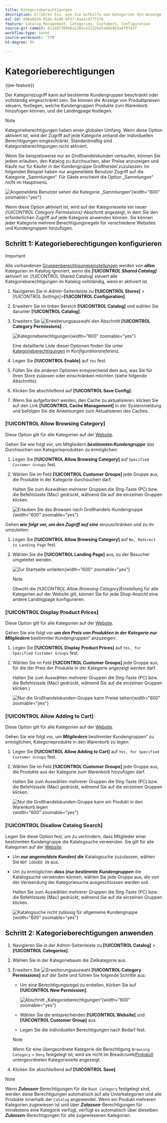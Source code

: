 ```yaml
---
title: Kategorieberechtigungen
description: Erfahren Sie, wie Sie mithilfe von Kategorien die Anzeige von Produktpreisen steuern, bestimmen können, welche Kundengruppen Produkte zum Warenkorb hinzufügen können, und die Landingpage angeben.
exl-id: d80a0545-918e-4c08-9f37-4aa3cd7771f4
feature: Catalog Management, Categories, Customers, Configuration
source-git-commit: 01148770946a236ece2122be5a88b963a0f07d1f
workflow-type: tm+mt
source-wordcount: '779'
ht-degree: 0%

---
```


# Kategorieberechtigungen

{{ee-feature}}

Der Kategoriezugriff kann auf bestimmte Kundengruppen beschränkt oder vollständig eingeschränkt sein. Sie können die Anzeige von Produktpreisen steuern, festlegen, welche Kundengruppen Produkte zum Warenkorb hinzufügen können, und die Landingpage festlegen.

>[!NOTE]
>
>Kategorieberechtigungen haben einen globalen Umfang. Wenn diese Option aktiviert ist, wird der Zugriff auf jede Kategorie anhand der individuellen Berechtigungen eingeschränkt. Standardmäßig sind Kategorieberechtigungen nicht aktiviert.

Wenn Sie beispielsweise nur an Großhandelskunden verkaufen, können Sie jedem erlauben, den Katalog zu durchsuchen, aber Preise anzuzeigen und Käufe nur für Käufer in der Kundengruppe _Großhandel_ zuzulassen. Im folgenden Beispiel haben nur angemeldete Benutzer Zugriff auf die Kategorie „Sammlungen“. Für Gäste erscheint die Option „Sammlungen“ nicht im Hauptmenü.

![Angemeldete Benutzer sehen die Kategorie „Sammlungen“](./assets/storefront-category-permissions-logged-in.png){width="600" zoomable="yes"}

Wenn diese Option aktiviert ist, wird auf der Kategorieseite ein neuer _[!UICONTROL Category Permissions]_-Abschnitt angezeigt, in dem Sie den erforderlichen Zugriff auf jede Kategorie anwenden können. Sie können jeder Kategorie mehrere Berechtigungsregeln für verschiedene Websites und Kundengruppen hinzufügen.

## Schritt 1: Kategorieberechtigungen konfigurieren

>[!IMPORTANT]
>
>Alle vorhandenen [Gruppenberechtigungseinstellungen](../configuration-reference/catalog/catalog.md#category-permissions) werden von **_allen_** Kategorien im Katalog ignoriert, wenn die **_[!UICONTROL Shared Catalog]_** aktiviert ist. [!UICONTROL Shared Catalog] steuert alle Kategorieberechtigungen im Katalog vollständig, wenn er aktiviert ist.

1. Navigieren Sie in _Admin_-Seitenleiste zu **[!UICONTROL Stores]** > _[!UICONTROL Settings]_>**[!UICONTROL Configuration]**.

1. Erweitern Sie im linken Bereich **[!UICONTROL Catalog]** und wählen Sie darunter **[!UICONTROL Catalog]**.

1. Erweitern Sie ![Erweiterungsauswahl](../assets/icon-display-expand.png) den Abschnitt **[!UICONTROL Category Permissions]** .

   ![Kategorieberechtigungen](../configuration-reference/catalog/assets/catalog-category-permissions.png){width="600" zoomable="yes"}

   Eine detaillierte Liste dieser Optionen finden Sie unter [Kategorieberechtigungen](../configuration-reference/catalog/catalog.md#category-permissions) in _Konfigurationsreferenz_.

1. Legen Sie **[!UICONTROL Enable]** auf `Yes` fest.

1. Füllen Sie die anderen Optionen entsprechend dem aus, was Sie für Ihren Store zulassen oder einschränken möchten (siehe folgende Abschnitte).

1. Klicken Sie abschließend auf **[!UICONTROL Save Config]**.

1. Wenn Sie aufgefordert werden, den Cache zu aktualisieren, klicken Sie auf den Link **[!UICONTROL Cache Management]** in der Systemmeldung und befolgen Sie die Anweisungen zum Aktualisieren des Caches.

### [!UICONTROL Allow Browsing Category]

Diese Option gilt für alle Kategorien auf der [Website](../getting-started/websites-stores-views.md).

Gehen Sie wie folgt vor, um Mitgliedern **_bestimmten Kundengruppe_** das Durchsuchen von Kategorieprodukten zu ermöglichen:

1. Legen Sie **[!UICONTROL Allow Browsing Category]** auf `Specified Customer Groups` fest.

1. Wählen Sie im Feld **[!UICONTROL Customer Groups]** jede Gruppe aus, die Produkte in der Kategorie durchsuchen darf.

   Halten Sie zum Auswählen mehrerer Gruppen die Strg-Taste (PC) bzw. die Befehlstaste (Mac) gedrückt, während Sie auf die einzelnen Gruppen klicken.

   ![Erlauben Sie das Browsen nach Großhandels-Kundengruppe](./assets/category-permissions-allow-browsing-customer-groups.png){width="600" zoomable="yes"}

Gehen **_wie folgt vor, um den Zugriff auf eine_** einzuschränken und zu ihr umzuleiten:

1. Legen Sie **[!UICONTROL Allow Browsing Category]** auf `No, Redirect to Landing Page` fest.

1. Wählen Sie die **[!UICONTROL Landing Page]** aus, zu der Besucher umgeleitet werden.

   ![Zur Startseite umleiten](./assets/category-permissions-browse-category-landing-page.png){width="600" zoomable="yes"}

   >[!NOTE]
   >
   >Obwohl die _[!UICONTROL Allow Browsing Category]_&#x200B;Einstellung für alle Kategorien auf der Website gilt, können Sie für jede Shop-Ansicht eine andere Landingpage konfigurieren.

### [!UICONTROL Display Product Prices]

Diese Option gilt für alle Kategorien auf der [Website](../getting-started/websites-stores-views.md).

Gehen Sie wie folgt vor **_um den Preis von Produkten in der Kategorie nur Mitgliedern_** bestimmter Kundengruppen“ anzuzeigen:

1. Legen Sie **[!UICONTROL Display Product Prices]** auf `Yes, for Specified Customer Groups` fest.

1. Wählen Sie im Feld **[!UICONTROL Customer Groups]** jede Gruppe aus, für die der Preis der Produkte in der Kategorie angezeigt werden darf.

   Halten Sie zum Auswählen mehrerer Gruppen die Strg-Taste (PC) bzw. die Befehlstaste (Mac) gedrückt, während Sie auf die einzelnen Gruppen klicken.)

   ![Nur die Großhandelskunden-Gruppe kann Preise sehen](./assets/category-permissions-price-customer-groups.png){width="600" zoomable="yes"}

### [!UICONTROL Allow Adding to Cart]

Diese Option gilt für alle Kategorien auf der [Website](../getting-started/websites-stores-views.md).

Gehen Sie wie folgt vor, um **_Mitgliedern_** bestimmter Kundengruppen“ zu ermöglichen, Kategorieprodukte in den Warenkorb zu legen:

1. Legen Sie **[!UICONTROL Allow Adding to Cart]** auf `Yes, for Specified Customer Groups` fest.

1. Wählen Sie im Feld **[!UICONTROL Customer Groups]** jede Gruppe aus, die Produkte aus der Kategorie zum Warenkorb hinzufügen darf.

   Halten Sie zum Auswählen mehrerer Gruppen die Strg-Taste (PC) bzw. die Befehlstaste (Mac) gedrückt, während Sie auf die einzelnen Gruppen klicken.

   ![Nur die Großhandelskunden-Gruppe kann ein Produkt in den Warenkorb legen](./assets/category-permissions-cart-customer-groups.png){width="600" zoomable="yes"}

### [!UICONTROL Disallow Catalog Search]

Legen Sie diese Option fest, um zu verhindern, dass Mitglieder einer bestimmten Kundengruppe die Katalogsuche verwenden. Sie gilt für alle Kategorien auf der [Website](../getting-started/websites-stores-views.md).

- Um **_nur angemeldete Kunden) die_** Katalogsuche zuzulassen, wählen Sie `NOT LOGGED IN` aus.

- Um zu ermöglichen **_dass (nur bestimmte Kundengruppen_** die Katalogsuche verwenden können, wählen Sie jede Gruppe aus, die von der Verwendung der Kategoriesuche ausgeschlossen werden soll.

  Halten Sie zum Auswählen mehrerer Gruppen die Strg-Taste (PC) bzw. die Befehlstaste (Mac) gedrückt, während Sie auf die einzelnen Gruppen klicken.

  ![Katalogsuche nicht zulässig für allgemeine Kundengruppe](./assets/category-permissions-disallow-category-search.png){width="600" zoomable="yes"}

## Schritt 2: Kategorieberechtigungen anwenden

1. Navigieren Sie in der _Admin_-Seitenleiste zu **[!UICONTROL Catalog]** > **[!UICONTROL Categories]**.

1. Wählen Sie in der Kategoriebaum die Zielkategorie aus.

1. Erweitern Sie ![Erweiterungsauswahl](../assets/icon-display-expand.png) **[!UICONTROL Category Permissions]** auf der Seite und führen Sie folgende Schritte aus:

   - Um eine Berechtigungsregel zu erstellen, klicken Sie auf **[!UICONTROL New Permission]**.

     ![Abschnitt „Kategorieberechtigungen“](./assets/category-permissions-section-admin.png){width="600" zoomable="yes"}

   - Wählen Sie die entsprechenden **[!UICONTROL Website]** und **[!UICONTROL Customer Group]** aus.

   - Legen Sie die individuellen Berechtigungen nach Bedarf fest.

   >[!NOTE]
   >
   >Wenn für eine übergeordnete Kategorie die Berechtigung `Browsing Category` = `Deny` festgelegt ist, wird sie nicht im Breadcrumb[Protokoll ](navigation-breadcrumb-trail.md) untergeordneten Kategorieseite angezeigt.

1. Klicken Sie abschließend auf **[!UICONTROL Save]**.

>[!NOTE]
>
>Wenn **_Zulassen_**-Berechtigungen für die `Root Category` festgelegt sind, werden diese Berechtigungen automatisch auf alle Unterkategorien und alle Produkte innerhalb der `Catalog` angewendet. Wenn ein Produkt mehreren Kategorien zugewiesen ist und über **_Zulassen_**-Berechtigungen für mindestens eine Kategorie verfügt, verfügt es automatisch über dieselben **_Zulassen_**-Berechtigungen für alle zugewiesenen Kategorien.
